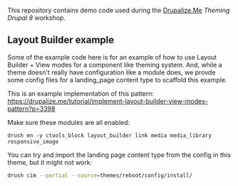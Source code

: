 This repository contains demo code used during the [Drupalize.Me](https://drupalize.me) *Theming Drupal 8* workshop.

## Layout Builder example

Some of the example code here is for an example of how to use Layout Builder + View modes for a component like theming system. And, while a theme doesn't really have configuration like a module does, we provde some config files for a landing_page content type to scaffold this example.

This is an example implementation of this pattern: https://drupalize.me/tutorial/implement-layout-builder-view-modes-pattern?p=3398

Make sure these modules are all enabled:

```shell
drush en -y ctools_block layout_builder link media media_library responsive_image
```

You can try and import the landing page content type from the config in this theme, but it might not work:

```sh
drush cim --partial --source=themes/reboot/config/install/
```
